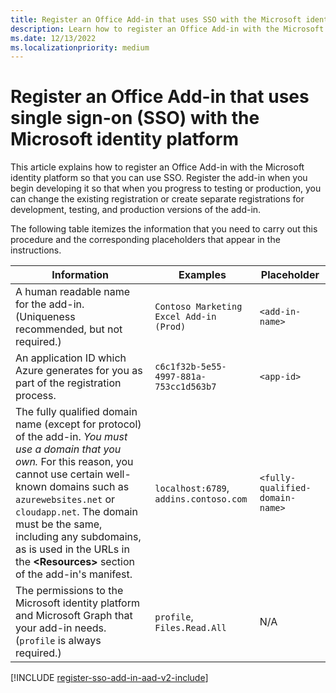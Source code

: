 ```yaml
---
title: Register an Office Add-in that uses SSO with the Microsoft identity platform
description: Learn how to register an Office Add-in with the Microsoft identity platform to use SSO with Word, Excel, PowerPoint, and Outlook.
ms.date: 12/13/2022
ms.localizationpriority: medium
---
```


# Register an Office Add-in that uses single sign-on (SSO) with the Microsoft identity platform

This article explains how to register an Office Add-in with the Microsoft identity platform so that you can use SSO. Register the add-in when you begin developing it so that when you progress to testing or production, you can change the existing registration or create separate registrations for development, testing, and production versions of the add-in.

The following table itemizes the information that you need to carry out this procedure and the corresponding placeholders that appear in the instructions.

|Information  |Examples  |Placeholder  |
|---------|---------|---------|
|A human readable name for the add-in. (Uniqueness recommended, but not required.)|`Contoso Marketing Excel Add-in (Prod)`| `<add-in-name>` |
|An application ID which Azure generates for you as part of the registration process.|`c6c1f32b-5e55-4997-881a-753cc1d563b7`|`<app-id>`|
|The fully qualified domain name (except for protocol) of the add-in. *You must use a domain that you own.* For this reason, you cannot use certain well-known domains such as `azurewebsites.net` or `cloudapp.net`. The domain must be the same, including any subdomains, as is used in the URLs in the **\<Resources\>** section of the add-in's manifest.|`localhost:6789`, `addins.contoso.com`|`<fully-qualified-domain-name>`|
|The permissions to the Microsoft identity platform and Microsoft Graph that your add-in needs. (`profile` is always required.)|`profile`, `Files.Read.All`|N/A|

[!INCLUDE [register-sso-add-in-aad-v2-include](../includes/register-sso-add-in-aad-v2-include.md)]